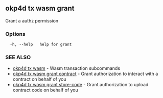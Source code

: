 ## okp4d tx wasm grant

Grant a authz permission

### Options

```
  -h, --help   help for grant
```

### SEE ALSO

* [okp4d tx wasm](okp4d_tx_wasm.md)	 - Wasm transaction subcommands
* [okp4d tx wasm grant contract](okp4d_tx_wasm_grant_contract.md)	 - Grant authorization to interact with a contract on behalf of you
* [okp4d tx wasm grant store-code](okp4d_tx_wasm_grant_store-code.md)	 - Grant authorization to upload contract code on behalf of you
